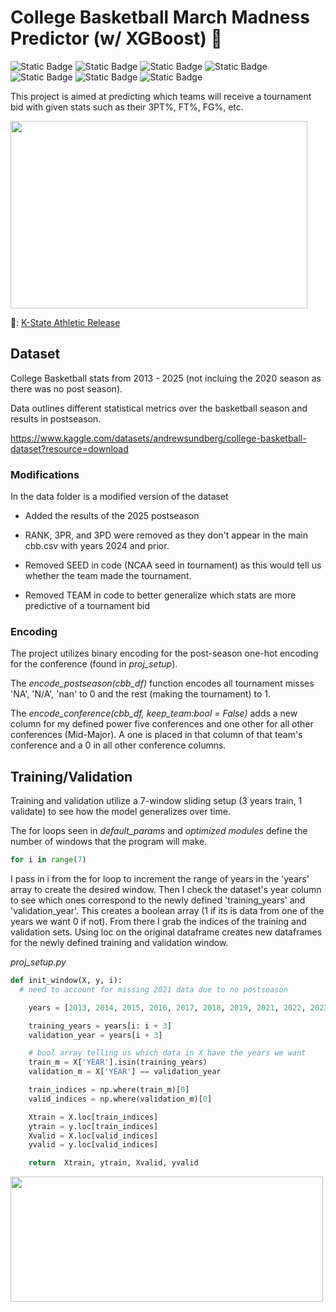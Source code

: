 # College Basketball March Madness Predictor (w/ XGBoost) 🏀
![Static Badge](https://img.shields.io/badge/Status-In_progress-yellow)
![Static Badge](https://img.shields.io/badge/Conda-24.11.3-green)
![Static Badge](https://img.shields.io/badge/scikit_learn-1.4.2-blue)
![Static Badge](https://img.shields.io/badge/xgboost-2.1.4-blue)
![Static Badge](https://img.shields.io/badge/pandas-2.2.2-blue)
![Static Badge](https://img.shields.io/badge/matplotlib-3.8.4-blue)
![Static Badge](https://img.shields.io/badge/graphviz-0.20.1-blue)

This project is aimed at predicting which teams will receive a tournament bid with given stats such as their 3PT%, FT%, FG%, etc.

<img src = "https://github.com/user-attachments/assets/f4abd1d7-2e7a-4913-8e06-a5fa02697fc6" width = 475px height = 300px>

📸: [K-State Athletic Release](https://www.ksal.com/k-state-moves-on-to-elite-8-with-instant-classic-over-michigan-state/)

## Dataset
College Basketball stats from 2013 - 2025 (not incluing the 2020 season as there was no post season). 

Data outlines different statistical metrics over the basketball season and results in postseason.

https://www.kaggle.com/datasets/andrewsundberg/college-basketball-dataset?resource=download

### Modifications
In the data folder is a modified version of the dataset

- Added the results of the 2025 postseason

- RANK, 3PR, and 3PD were removed as they don't appear in the main cbb.csv with years 2024 and prior.

- Removed SEED in code (NCAA seed in tournament) as this would tell us whether the team made the tournament.

- Removed TEAM in code to better generalize which stats are more predictive of a tournament bid

### Encoding
The project utilizes binary encoding for the post-season one-hot encoding for the conference (found in *proj_setup*). 

The *encode_postseason(cbb_df)* function encodes all tournament misses 'NA', 'N/A', 'nan' to 0 and the rest (making the tournament) to 1. 

The *encode_conference(cbb_df, keep_team:bool = False)* adds a new column for my defined power five conferences and one other for all other conferences (Mid-Major). A one is placed in that column of that team's conference and a 0 in all other conference columns.

## Training/Validation
Training and validation utilize a 7-window sliding setup (3 years train, 1 validate) to see how the model generalizes over time.

The for loops seen in *default_params* and *optimized modules* define the number of windows that the program will make. 
```python
for i in range(7)
```
I pass in i from the for loop to increment the range of years in the 'years' array to create the desired window. Then I check the dataset's year column to see which ones correspond to the newly defined 'training_years' and 'validation_year'. This creates a boolean array (1 if its is data from one of the years we want 0 if not). From there I grab the indices of the training and validation sets. Using loc on the original dataframe creates new dataframes for the newly defined training and validation window.

*proj_setup.py*
```python
def init_window(X, y, i):
  # need to account for missing 2021 data due to no postseason

    years = [2013, 2014, 2015, 2016, 2017, 2018, 2019, 2021, 2022, 2023]

    training_years = years[i: i + 3]
    validation_year = years[i + 3]

    # bool array telling us which data in X have the years we want
    train_m = X['YEAR'].isin(training_years)
    validation_m = X['YEAR'] == validation_year

    train_indices = np.where(train_m)[0]
    valid_indices = np.where(validation_m)[0]

    Xtrain = X.loc[train_indices]
    ytrain = y.loc[train_indices]
    Xvalid = X.loc[valid_indices]
    yvalid = y.loc[valid_indices]

    return  Xtrain, ytrain, Xvalid, yvalid

```

<img src = "https://github.com/user-attachments/assets/2a857f3f-a834-4435-a107-eac58053dcf1" width = 500px height = 200px>


